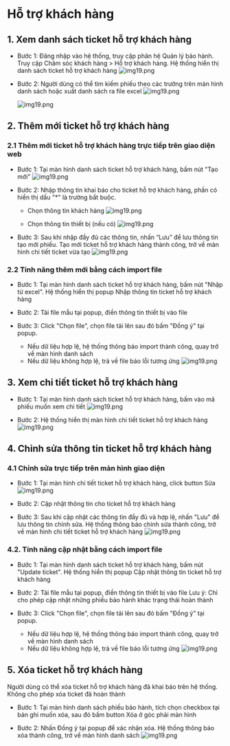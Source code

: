 # Hỗ trợ khách hàng

## 1. Xem danh sách ticket hỗ trợ khách hàng

- Bước 1: Đăng nhập vào hệ thống, truy cập phân hệ Quản lý bảo hành. Truy cập Chăm sóc khách hàng > Hỗ trợ khách hàng. Hệ thống hiển thị danh sách ticket hỗ trợ khách hàng
![img19.png](/img/cskh/cskh1.png)

- Bước 2: Người dùng có thể tìm kiếm phiếu theo các trường trên màn hình danh sách hoặc xuất danh sách ra file excel
![img19.png](/img/cskh/cskh2.png)

  ![img19.png](/img/cskh/cskh0.png)

## 2. Thêm mới ticket hỗ trợ khách hàng

### 2.1 Thêm mới ticket hỗ trợ khách hàng trực tiếp trên giao diện web
- Bước 1: Tại màn hình danh sách ticket hỗ trợ khách hàng, bấm nút "Tạo mới"
![img19.png](/img/cskh/cskh3.png)

- Bước 2: Nhập thông tin khai báo cho ticket hỗ trợ khách hàng, phần có hiển thị dấu "*" là trường bắt buộc.
  - Chọn thông tin khách hàng
![img19.png](/img/cskh/cskh4.png)

  - Chọn thông tin thiết bị (nếu có)
![img19.png](/img/cskh/cskh5.png)

- Bước 3: Sau khi nhập đầy đủ các thông tin, nhấn “Lưu” để lưu thông tin tạo mới phiếu. Tạo mới ticket hỗ trợ khách hàng thành công, trở về màn hình chi tiết ticket vừa tạo
![img19.png](/img/cskh/cskh6.png)

### 2.2 Tính năng thêm mới bằng cách import file

- Bước 1: Tại màn hình danh sách ticket hỗ trợ khách hàng, bấm nút "Nhập từ excel". Hệ thống hiển thị popup Nhập thông tin ticket hỗ trợ khách hàng

- Bước 2: Tải file mẫu tại popup, điền thông tin thiết bị vào file


- Bước 3: Click "Chọn file", chọn file tải lên sau đó bấm "Đồng ý" tại popup. 
  - Nếu dữ liệu hợp lệ, hệ thống thông báo import thành công, quay trở về màn hình danh sách
  - Nếu dữ liệu không hợp lệ, trả về file báo lỗi tương ứng
![img19.png](/img/cskh/cskh7.png)

## 3. Xem chi tiết ticket hỗ trợ khách hàng

- Bước 1: Tại màn hình danh sách ticket hỗ trợ khách hàng, bấm vào mã phiếu muốn xem chi tiết
![img19.png](/img/cskh/cskh8.png)

- Bước 2: Hệ thống hiển thị màn hình chi tiết ticket hỗ trợ khách hàng
![img19.png](/img/cskh/cskh9.png)

## 4. Chỉnh sửa thông tin ticket hỗ trợ khách hàng

### 4.1 Chỉnh sửa trực tiếp trên màn hình giao diện
- Bước 1: Tại màn hình chi tiết ticket hỗ trợ khách hàng, click button Sửa
![img19.png](/img/cskh/cskh10.png)

- Bước 2: Cập nhật thông tin cho ticket hỗ trợ khách hàng

- Bước 3: Sau khi cập nhật các thông tin đầy đủ và hợp lệ, nhấn "Lưu" để lưu thông tin chỉnh sửa. Hệ thống thông báo chỉnh sửa thành công, trở về màn hình chi tiết ticket hỗ trợ khách hàng
![img19.png](/img/cskh/cskh11.png)

### 4.2. Tính năng cập nhật bằng cách import file

- Bước 1: Tại màn hình danh sách ticket hỗ trợ khách hàng, bấm nút "Update ticket". Hệ thống hiển thị popup Cập nhật thông tin ticket hỗ trợ khách hàng


- Bước 2: Tải file mẫu tại popup, điền thông tin thiết bị vào file
    Lưu ý: Chỉ cho phép cập nhật những phiếu bảo hành khác trạng thái hoàn thành

- Bước 3: Click "Chọn file", chọn file tải lên sau đó bấm "Đồng ý" tại popup. 
  - Nếu dữ liệu hợp lệ, hệ thống thông báo import thành công, quay trở về màn hình danh sách
  - Nếu dữ liệu không hợp lệ, trả về file báo lỗi tương ứng
![img19.png](/img/cskh/cskh12.png)


## 5. Xóa ticket hỗ trợ khách hàng

Người dùng có thể xóa ticket hỗ trợ khách hàng đã khai báo trên hệ thống. Không cho phép xóa ticket đã hoàn thành

- Bước 1: Tại màn hình danh sách phiếu bảo hành, tích chọn checkbox tại bản ghi muốn xóa, sau đó bấm button Xóa ở góc phải màn hình

- Bước 2: Nhấn Đồng ý tại popup để xác nhận xóa. Hệ thống thông báo xóa thành công, trở về màn hình danh sách
![img19.png](/img/cskh/cskh13.png)

